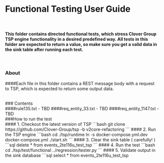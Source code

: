 # Functional Testing User Guide
<br/> 

#### This folder contains directed functional tests, which stress Clover Group TSP engine functionality in a desired predefined way. All tests in this folder are expected to return a value, so make sure you get a valid data in the sink table after running each test.

<br/> 
  
### About 
####Each file in this folder contains a REST message body with a request to TSP, which is expected to return some output data.

<br/> 
### Contents
<br/> 
####rule135.txt - TBD
####req_entity_33.txt - TBD
####req_entity_1147.txt - TBD

<br/>
###How to run the test
<br/>
#### 1. Checkout the latest version of TSP
```bash
git clone https://github.com/Clover-Group/tsp -b v2core-refactoring 
```
#### 2. Run the TSP engine
```bash
cd ./tsp/runtime
ln -s docker-compose.yml.dev docker-compose.yml
./start.sh
```
#### 3. Clear the sink table ( carefully! )
```sql
delete * from events_2te116u_test_tsp
```
#### 4. Run the test 
```bash 
cd ./tsp/test/functional
../regression/tester.py <filename> 
```
#### 5. Validate output in the sink database
```sql
select * from events_2te116u_test_tsp

```